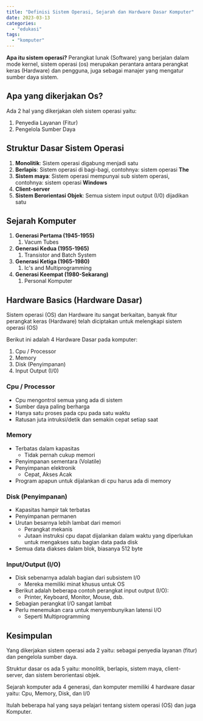 ```yaml
---
title: "Definisi Sistem Operasi, Sejarah dan Hardware Dasar Komputer"
date: 2023-03-13
categories: 
  - "edukasi"
tags: 
  - "komputer"
---
```


**Apa itu sistem operasi?** Perangkat lunak (Software) yang berjalan dalam mode kernel, sistem operasi (os) merupakan perantara antara perangkat keras (Hardware) dan pengguna, juga sebagai manajer yang mengatur sumber daya sistem.

## Apa yang dikerjakan Os?

Ada 2 hal yang dikerjakan oleh sistem operasi yaitu:

1. Penyedia Layanan (Fitur)
2. Pengelola Sumber Daya

## Struktur Dasar Sistem Operasi

1. **Monolitik**: Sistem operasi digabung menjadi satu
2. **Berlapis**: Sistem operasi di bagi-bagi, contohnya: sistem operasi **The**
3. **Sistem maya**: Sistem operasi mempunyai sub sistem operasi, contohnya: sistem operasi **Windows**
4. **Client-server**
5. **Sistem Berorientasi Objek**: Semua sistem input output (I/0) dijadikan satu

## Sejarah Komputer

1. **Generasi Pertama (1945-1955)**
    1. Vacum Tubes
2. **Generasi Kedua (1955-1965)**
    1. Transistor and Batch System
3. **Generasi Ketiga (1965-1980)**
    1. Ic's and Multiprogramming
4. **Generasi Keempat (1980-Sekarang)**
    1. Personal Komputer

## Hardware Basics (Hardware Dasar)

Sistem operasi (OS) dan Hardware itu sangat berkaitan, banyak fitur perangkat keras (Hardware) telah diciptakan untuk melengkapi sistem operasi (OS)

Berikut ini adalah 4 Hardware Dasar pada komputer:

1. Cpu / Processor
2. Memory
3. Disk (Penyimpanan)
4. Input Output (I/0)

### Cpu / Processor

- Cpu mengontrol semua yang ada di sistem
- Sumber daya paling berharga
- Hanya satu proses pada cpu pada satu waktu
- Ratusan juta intruksi/detik dan semakin cepat setiap saat

### Memory

- Terbatas dalam kapasitas
    - Tidak pernah cukup memori
- Penyimpanan sementara (Volatile)
- Penyimpanan elektronik
    - Cepat, Akses Acak
- Program apapun untuk dijalankan di cpu harus ada di memory

### Disk (Penyimpanan)

- Kapasitas hampir tak terbatas
- Penyimpanan permanen
- Urutan besarnya lebih lambat dari memori
    - Perangkat mekanis
    - Jutaan instruksi cpu dapat dijalankan dalam waktu yang diperlukan untuk mengakses satu bagian data pada disk
- Semua data diakses dalam blok, biasanya 512 byte

### Input/Output (I/O)

- Disk sebenarnya adalah bagian dari subsistem I/0
    - Mereka memiliki minat khusus untuk OS
- Berikut adalah beberapa contoh perangkat input output (I/O):
    - Printer, Keyboard, Monitor, Mouse, dsb.
- Sebagian perangkat I/O sangat lambat
- Perlu menemukan cara untuk menyembunyikan latensi I/O
    - Seperti Multiprogramming

## Kesimpulan

Yang dikerjakan sistem operasi ada 2 yaitu: sebagai penyedia layanan (fitur) dan pengelola sumber daya.

Struktur dasar os ada 5 yaitu: monolitik, berlapis, sistem maya, client-server, dan sistem berorientasi objek.

Sejarah komputer ada 4 generasi, dan komputer memiliki 4 hardware dasar yaitu: Cpu, Memory, Disk, dan I/0

Itulah beberapa hal yang saya pelajari tentang sistem operasi (OS) dan juga Komputer.
